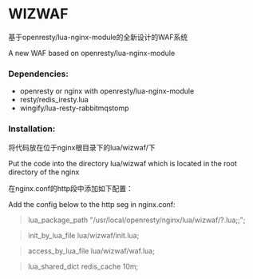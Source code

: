 # WIZWAF

基于openresty/lua-nginx-module的全新设计的WAF系统

A new WAF based on openresty/lua-nginx-module

### Dependencies:

- openresty or nginx with openresty/lua-nginx-module
- resty/redis_iresty.lua
- wingify/lua-resty-rabbitmqstomp


### Installation:

将代码放在位于nginx根目录下的lua/wizwaf/下

Put the code into the directory lua/wizwaf which is located in the root directory of the nginx

在nginx.conf的http段中添加如下配置：

Add the config below to the http seg in nginx.conf:

> lua_package_path "/usr/local/openresty/nginx/lua/wizwaf/?.lua;;";

> init_by_lua_file lua/wizwaf/init.lua;

> access_by_lua_file lua/wizwaf/waf.lua;

> lua_shared_dict redis_cache 10m;
